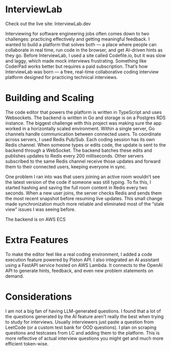 # InterviewLab
Check out the live site: InterviewLab.dev

Interviewing for software engineering jobs often comes down to two challenges: practicing effectively and getting meaningful feedback. I wanted to build a platform that solves both — a place where people can collaborate in real time, run code in the browser, and get AI-driven hints as they go. Before InterviewLab, I used a site called Codefile.io, but it was slow and laggy, which made mock interviews frustrating. Something like CoderPad works better but requires a paid subscription. That’s how InterviewLab was born — a free, real-time collaborative coding interview platform designed for practicing technical interviews.

# Building and Scaling
The code editor that powers the platform is written in TypeScript and uses Websockets. The backend is written in Go and storage is on a Postgres RDS instance. The biggest challenge with this project was making sure the app worked in a horizontally scaled environment. Within a single server, Go channels handle communication between connected users. To coordinate across servers, I used Redis Pub/Sub. Each coding session has its own Redis channel. When someone types or edits code, the update is sent to the backend through a WebSocket. The backend batches these edits and publishes updates to Redis every 200 milliseconds. Other servers subscribed to the same Redis channel receive those updates and forward them to their connected users, keeping everyone in sync.

One problem I ran into was that users joining an active room wouldn’t see the latest version of the code if someone was still typing. To fix this, I started hashing and saving the full room content in Redis every two seconds. When a new user joins, the server checks Redis and sends them the most recent snapshot before resuming live updates. This small change made synchronization much more reliable and eliminated most of the “stale view” issues I was seeing before.

The backend is on AWS ECS

# Extra Features
To make the editor feel like a real coding environment, I added a code execution feature powered by Piston API. I also integrated an AI assistant using a FastAPI service hosted on AWS Lambda. It connects to the OpenAI API to generate hints, feedback, and even new problem statements on demand.

# Considerations
I am not a big fan of having LLM-generated questions. I found that a lot of the questions generated by the AI feature aren't really the best when trying to study for interviews. Usually interviewers just paste a question from LeetCode (or a custom test bank for OOD questions). I plan on scraping questions and testcases from LC and adding them to the platform. This is more reflective of actual interview questions you might get and much more efficient token-wise. 
